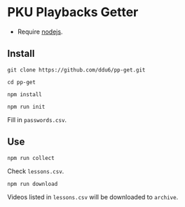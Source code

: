 # PKU Playbacks Getter
- Require [nodejs](https://nodejs.org/).

## Install
```
git clone https://github.com/ddu6/pp-get.git
```
```
cd pp-get
```
```
npm install
```
```
npm run init
```
Fill in `passwords.csv`.

## Use
```
npm run collect
```
Check `lessons.csv`.
```
npm run download
```
Videos listed in `lessons.csv` will be downloaded to `archive`.
